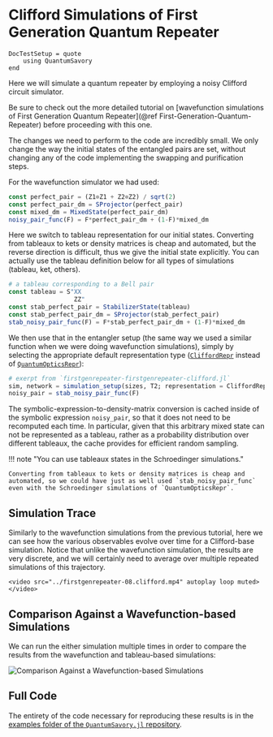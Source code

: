 # Clifford Simulations of First Generation Quantum Repeater

```@meta
DocTestSetup = quote
    using QuantumSavory
end
```

Here we will simulate a quantum repeater by employing a noisy Clifford circuit simulator.

Be sure to check out the more detailed tutorial on [wavefunction simulations of First Generation Quantum Repeater](@ref First-Generation-Quantum-Repeater) before proceeding with this one.

The changes we need to perform to the code are incredibly small. We only change the way the initial states of the entangled pairs are set, without changing any of the code implementing the swapping and purification steps.

For the wavefunction simulator we had used:

```julia
const perfect_pair = (Z1⊗Z1 + Z2⊗Z2) / sqrt(2)
const perfect_pair_dm = SProjector(perfect_pair)
const mixed_dm = MixedState(perfect_pair_dm)
noisy_pair_func(F) = F*perfect_pair_dm + (1-F)*mixed_dm
```

Here we switch to tableau representation for our initial states.
Converting from tableaux to kets or density matrices is cheap and automated,
but the reverse direction is difficult, thus we give the initial state explicitly.
You can actually use the tableau definition below for all types of simulations (tableau, ket, others).

```julia
# a tableau corresponding to a Bell pair
const tableau = S"XX
                  ZZ"
const stab_perfect_pair = StabilizerState(tableau)
const stab_perfect_pair_dm = SProjector(stab_perfect_pair)
stab_noisy_pair_func(F) = F*stab_perfect_pair_dm + (1-F)*mixed_dm
```

We then use that in the entangler setup (the same way we used a similar function when we were doing wavefunction simulations), simply by selecting the appropriate default representation type ([`CliffordRepr`](@ref) instead of [`QuantumOpticsRepr`](@ref)):

```julia
# exerpt from `firstgenrepeater-firstgenrepeater-clifford.jl`
sim, network = simulation_setup(sizes, T2; representation = CliffordRepr)
noisy_pair = stab_noisy_pair_func(F)
```

The symbolic-expression-to-density-matrix conversion is cached inside of the symbolic expression `noisy_pair`, so that it does not need to be recomputed each time. In particular, given that this arbitrary mixed state can not be represented as a tableau, rather as a probability distribution over different tableaux, the cache provides for efficient random sampling.

!!! note "You can use tableaux states in the Schroedinger simulations."

    Converting from tableaux to kets or density matrices is cheap and automated, so we could have just as well used `stab_noisy_pair_func` even with the Schroedinger simulations of `QuantumOpticsRepr`.

## Simulation Trace

Similarly to the wavefunction simulations from the previous tutorial, here we can see how the various observables evolve over time for a Clifford-base simulation. Notice that unlike the wavefunction simulation, the results are very discrete, and we will certainly need to average over multiple repeated simulations of this trajectory.

```@raw html
<video src="../firstgenrepeater-08.clifford.mp4" autoplay loop muted></video>
```

## Comparison Against a Wavefunction-based Simulations

We can run the either simulation multiple times in order to compare the results from the wavefunction and tableau-based simulations:

![Comparison Against a Wavefunction-based Simulations](./firstgenrepeater-09.formalisms.png)

## Full Code

The entirety of the code necessary for reproducing these results is in the
[examples folder of the `QuantumSavory.jl` repository](https://github.com/QuantumSavory/QuantumSavory.jl/tree/master/examples/firstgenrepeater).